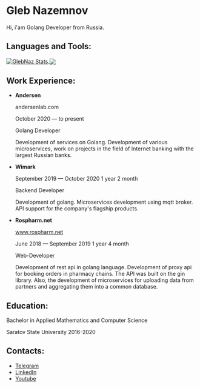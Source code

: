 # Gleb Nazemnov

Hi, i'am Golang Developer from Russia.

## Languages and Tools:

<a href="https://github.com/anuraghazra/github-readme-stats">
<img align="center" src="https://github-readme-stats.vercel.app/api?username=glebnaz&count_private=true&show_icons=true&theme=radical" alt="GlebNaz Stats" />
</a>
<a href="https://github.com/anuraghazra/github-readme-stats">
<img align="center" src="https://github-readme-stats.anuraghazra1.vercel.app/api/top-langs/?username=glebnaz&layout=compact&theme=radical" />
</a>

## Work Experience:

- **Andersen**

    andersenlab.com

    October 2020 — to present

    Golang Developer

    Development of services on Golang. Development of various microservices, work on projects in the field of Internet banking with the largest Russian banks.

- **Wimark**

    September 2019 — October 2020 1 year 2 month

    Backend Developer

    Development of golang. Microservices development using mqtt broker. API support for the company's flagship products.

- **Rospharm.net**

    www.rospharm.net

    June 2018 — September 2019 1 year 4 month

    Web-Developer

    Development of rest api in golang language. Development of proxy api for booking orders in pharmacy chains. The API was built on the gin library. Also, the development of microservices for uploading data from partners and aggregating them into a common database.

## Education:

Bachelor in Applied Mathematics and Computer Science

Saratov State University 2016-2020

## Contacts:

 - [Telegram](https://t.me/glebnaz)
 - [LinkedIn](https://www.linkedin.com/in/gleb-nazemnov-97095816a)
 - [Youtube](https://www.youtube.com/channel/UC0y2imcpHCM97-MV1lUQvKg)
